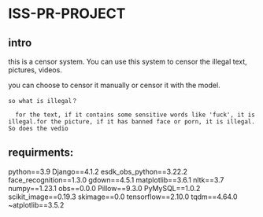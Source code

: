 # ISS-PR-PROJECT

## intro
this is a censor system. You can use this system to censor the illegal text, pictures, videos.  
  
  you can choose to censor it manually or censor it with the model.  
    
    so what is illegal？
      
      for the text, if it contains some sensitive words like 'fuck', it is illegal.for the picture, if it has banned face or porn, it is illegal. So does the vedio
 ## requirments:
 python==3.9
Django==4.1.2
esdk_obs_python==3.22.2
face_recognition==1.3.0
gdown==4.5.1
matplotlib==3.6.1
nltk==3.7
numpy==1.23.1
obs==0.0.0
Pillow==9.3.0
PyMySQL==1.0.2
scikit_image==0.19.3
skimage==0.0
tensorflow==2.10.0
tqdm==4.64.0
~atplotlib==3.5.2


